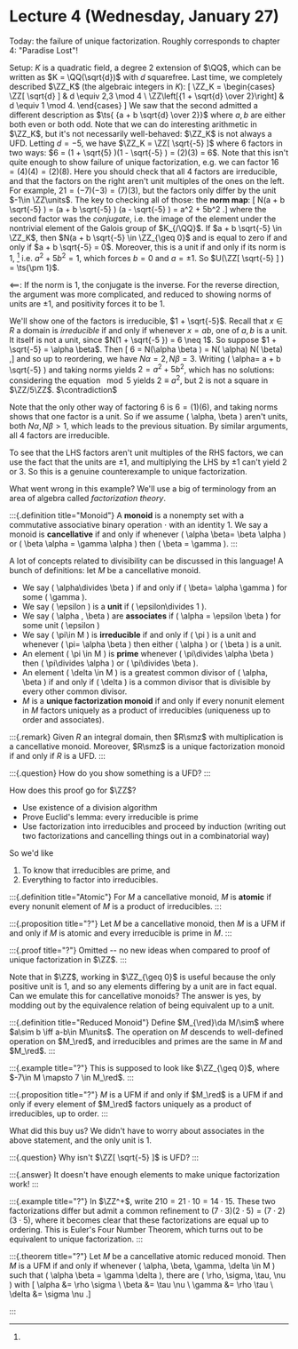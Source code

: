 # Lecture 4 (Wednesday, January 27)

Today: the failure of unique factorization.
Roughly corresponds to chapter 4: "Paradise Lost"!

Setup: $K$ is a quadratic field, a degree 2 extension of $\QQ$, which can be written as $K = \QQ(\sqrt{d})$ with $d$ squarefree.
Last time, we completely described $\ZZ_K$ (the algebraic integers in $K$):
\[
\ZZ_K = 
\begin{cases}
\ZZ[ \sqrt{d} ] &  d \equiv 2,3 \mod 4
\\
\ZZ\left[{1 + \sqrt{d} \over 2}\right] & d \equiv 1 \mod 4.
\end{cases}
\]
We saw that the second admitted a different description as $\ts{ {a + b \sqrt{d} \over 2}}$ where $a,b$ are either both even or both odd.
Note that we can do interesting arithmetic in $\ZZ_K$, but it's not necessarily well-behaved: $\ZZ_K$ is not always a UFD.
Letting $d=-5$, we have $\ZZ_K = \ZZ[ \sqrt{-5} ]$ where $6$ factors in two ways: $6 = (1 + \sqrt{5} )(1 - \sqrt{-5} ) = (2)(3) = 6$.
Note that this isn't quite enough to show failure of unique factorization, e.g. we can factor $16 = (4)(4) = (2)(8)$.
Here you should check that all 4 factors are irreducible, and that the factors on the right aren't unit multiples of the ones on the left.
For example, $21 = (-7)(-3) = (7)(3)$, but the factors only differ by the unit $-1\in \ZZ\units$.
The key to checking all of those: the **norm map**:
\[
N(a + b \sqrt{-5} ) = (a + b \sqrt{-5} ) (a - \sqrt{-5} ) = a^2 + 5b^2
.\]
where the second factor was the *conjugate*, i.e. the image of the element under the nontrivial element of the Galois group of $K_{/\QQ}$.
If $a + b \sqrt{-5} \in \ZZ_K$, then $N(a + b \sqrt{-5} \in \ZZ_{\geq 0}$ and is equal to zero if and only if $a + b \sqrt{-5} = 0$.
Moreover, this is a unit if and only if its norm is 1,
[^why_norm_argument]
i.e. $a^2 + 5b^2 = 1$, which forces $b=0$ and $a=\pm 1$.
So $U(\ZZ[ \sqrt{-5} ] ) = \ts{\pm 1}$.


[^why_norm_argument]: 
$\impliedby$: If the norm is 1, the conjugate is the inverse. 
For the reverse direction, the argument was more complicated, and reduced to showing norms of units are $\pm 1$, and positivity forces it to be $1$.


We'll show one of the factors is irreducible, $1 + \sqrt{-5}$.
Recall that $x\in R$ a domain is *irreducible* if and only if whenever $x = ab$, one of $a,b$ is a unit.
It itself is not a unit, since $N(1 + \sqrt{-5 }) = 6 \neq 1$.
So suppose $1 + \sqrt{-5} = \alpha \beta$.
Then
\[
6 = N(\alpha \beta ) = N( \alpha) N( \beta)
,\]
and so up to reordering, we have $N \alpha = 2, N \beta= 3$.
Writing \( \alpha= a + b \sqrt{-5} \)  and taking norms yields $2 = a^2 + 5b^2$, which has no solutions: considering the equation $\mod 5$ yields $2\equiv a^2$, but $2$ is not a square in $\ZZ/5\ZZ$.
$\contradiction$

Note that the only other way of factoring $6$ is $6=(1)(6)$, and taking norms shows that one factor is a unit.
So if we assume \( \alpha, \beta \)  aren't units, both $N \alpha, N \beta > 1$, which leads to the previous situation.
By similar arguments, all 4 factors are irreducible.

To see that the LHS factors aren't unit multiples of the RHS factors, we can use the fact that the units are $\pm 1$, and multiplying the LHS by $\pm 1$ can't yield $2$ or $3$.
So this is a genuine counterexample to unique factorization.

What went wrong in this example?
We'll use a big of terminology from an area of algebra called *factorization theory*.


:::{.definition title="Monoid"}
A **monoid** is a nonempty set with a commutative associative binary operation $\cdot$ with an identity $1$.
We say a monoid is **cancellative** if and only if whenever \( \alpha \beta= \beta \alpha \) or \( \beta \alpha = \gamma \alpha \) then \( \beta = \gamma \).
:::

A lot of concepts related to divisibility can be discussed in this language!
A bunch of definitions: let $M$ be a cancellative monoid.

- We say \( \alpha\divides \beta \) if and only if \( \beta= \alpha \gamma \) for some \( \gamma \).
- We say \( \epsilon \) is a **unit** if \( \epsilon\divides 1 \).
- We say \( \alpha , \beta \) are **associates** if \( \alpha = \epsilon \beta \) for some unit \( \epsilon \) 
- We say \( \pi\in M \) is **irreducible** if and only if \( \pi \) is a unit and whenever \( \pi= \alpha \beta \) then either \( \alpha \) or \( \beta \) is a unit.
- An element \( \pi \in M \) is **prime** whenever \( \pi\divides \alpha \beta \) then \( \pi\divides \alpha \) or \( \pi\divides \beta \).
- An element \( \delta \in M \) is a greatest common divisor of \( \alpha, \beta \) if and only if \( \delta \) is a common divisor that is divisible by every other common divisor.
- $M$ is a **unique factorization monoid** if and only if every nonunit element in $M$ factors uniquely as a product of irreducibles (uniqueness up to order and associates).


:::{.remark}
Given $R$ an integral domain, then $R\smz$ with multiplication is a cancellative monoid.
Moreover, $R\smz$ is a unique factorization monoid if and only if $R$ is a UFD.
:::


:::{.question}
How do you show something is a UFD?
:::

How does this proof go for $\ZZ$?

- Use existence of a division algorithm
- Prove Euclid's lemma: every irreducible is prime
- Use factorization into irreducibles and proceed by induction (writing out two factorizations and cancelling things out in a combinatorial way)

So we'd like

1. To know that irreducibles are prime, and
2. Everything to factor into irreducibles.



:::{.definition title="Atomic"}
For $M$ a cancellative monoid, $M$ is **atomic** if every nonunit element of $M$ is a product of irreducibles.
:::


:::{.proposition title="?"}
Let $M$ be a cancellative monoid, then $M$ is a UFM if and only if $M$ is atomic and every irreducible is prime in $M$.
:::


:::{.proof title="?"}
Omitted -- no new ideas when compared to proof of unique factorization in $\ZZ$.
:::

Note that in $\ZZ$, working in $\ZZ_{\geq 0}$ is useful because the only positive unit is $1$, and so any elements differing by a unit are in fact equal.
Can we emulate this for cancellative monoids?
The answer is yes, by modding out by the equivalence relation of being equivalent up to a unit.

:::{.definition title="Reduced Monoid"}
Define $M_{\red}\da M/\sim$ where $a\sim b \iff a-b\in M\units$.
The operation on $M$ descends to well-defined operation on $M_\red$, and irreducibles and primes are the same in $M$ and $M_\red$.
:::


:::{.example title="?"}
This is supposed to look like $\ZZ_{\geq 0}$, where $-7\in M \mapsto 7 \in M_\red$. 
:::


:::{.proposition title="?"}
$M$ is a UFM if and only if $M_\red$ is a UFM if and only if every element of $M_\red$ factors uniquely as a product of irreducibles, up to order.
:::

What did this buy us? We didn't have to worry about associates in the above statement, and the only unit is 1.


:::{.question}
Why isn't $\ZZ[ \sqrt{-5} ]$ is UFD?
:::


:::{.answer}
It doesn't have enough elements to make unique factorization work!
:::


:::{.example title="?"}
In $\ZZ^+$, write $210 = 21\cdot 10 = 14 \cdot 15$.
These two factorizations differ but admit a common refinement to $(7\cdot 3)(2\cdot 5) = (7\cdot 2)(3\cdot 5)$, where it becomes clear that these factorizations are equal up to ordering.
This is Euler's Four Number Theorem, which turns out to be equivalent to unique factorization.
:::


:::{.theorem title="?"}
Let $M$ be a cancellative atomic reduced monoid.
Then $M$ is a UFM if and only if whenever \( \alpha, \beta, \gamma, \delta \in M \) such that \( \alpha \beta = \gamma \delta \), there are \( \rho, \sigma, \tau, \nu \) with 
\[
\alpha &= \rho \sigma \\
\beta &= \tau \nu \\
\gamma &= \rho \tau \\
\delta &= \sigma \nu
.\]

:::












